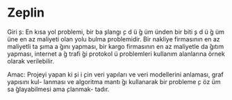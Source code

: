 # Zeplin


Giri ̧s: En kısa yol problemi, bir ba ̧slangı ̧c d ̈u ̆g ̈um ̈unden bir biti ̧s d ̈u ̆g ̈um ̈une en az maliyeti
olan yolu bulma problemidir.
Bir nakliye firmasının en az maliyetli ta ̧sıma a ̆gını yapması, bir kargo firmasının en az
maliyetle da ̆gıtım yapması, internet a ̆g trafi ̆gi protokol ̈u problemleri kullanım alanlarına
 ̈ornek olarak verilebilir.

Amac: Projeyi yapan ki ̧si i ̧cin veri yapıları ve veri modellerini anlaması, graf yapısını kul-
lanması ve algoritma mantı ̆gı kullanarak bir probleme  ̧c ̈oz ̈um sa ̆glayabilmesi ama ̧clanmak-
tadır.
